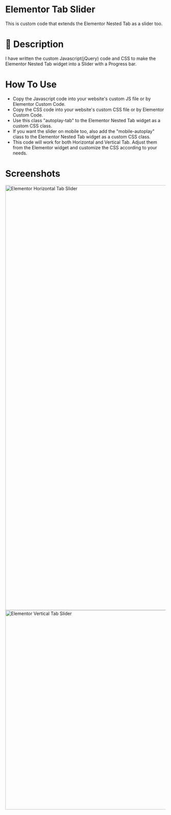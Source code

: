 # Elementor Tab Slider
This is custom code that extends the Elementor Nested Tab as a slider too.

# 📝 Description

I have written the custom Javascript(jQuery) code and CSS to make the Elementor Nested Tab widget into a Slider with a Progress bar. 

# How To Use

- Copy the Javascript code into your website's custom JS file or by Elementor Custom Code.
- Copy the CSS code into your website's custom CSS file or by Elementor Custom Code.
- Use this class "autoplay-tab" to the Elementor Nested Tab widget as a custom CSS class. 
- If you want the slider on mobile too, also add the "mobile-autoplay" class to the Elementor Nested Tab widget as a custom CSS class.
- This code will work for both Horizontal and Vertical Tab. Adjust them from the Elementor widget and customize the CSS according to your needs.

# Screenshots

<img width="1330" alt="Elementor Horizontal Tab Slider" src="https://github.com/forhad1325/elementor-tab-slider/assets/88246396/42dfd345-e534-4d02-a960-75d2e1f61baa">

<img width="624" alt="Elementor Vertical Tab Slider" src="https://github.com/forhad1325/elementor-tab-slider/assets/88246396/698485e7-746a-45f7-9de3-10e2fef5b156">

